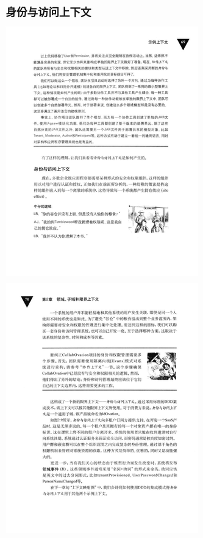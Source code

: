 # 身份与访问上下文 

<div align = "center"><img src = "images/000267.jpg"/></div>   

<p class="calibre1"><a id="calibre_link-296"></a><img src="images/000293.jpg" alt="Image 107" class="calibre2" /></p>